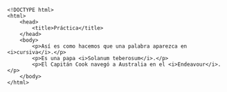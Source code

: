 <code>
&lt;!DOCTYPE html&gt;
&lt;html&gt;
    &lt;head&gt;
        &lt;title&gt;Práctica&lt;/title&gt;
    &lt;/head&gt;
    &lt;body&gt;
        &lt;p&gt;Así es como hacemos que una palabra aparezca en &lt;i&gt;cursiva&lt;/i&gt;.&lt;/p&gt;
        &lt;p&gt;Es una papa &lt;i&gt;Solanum teberosum&lt;/i&gt;.&lt;/p&gt;
        &lt;p&gt;El Capitán Cook navegó a Australia en el &lt;i&gt;Endeavour&lt;/i&gt;.&lt;/p&gt;
    &lt;/body&gt;
&lt;/html&gt;
</code>